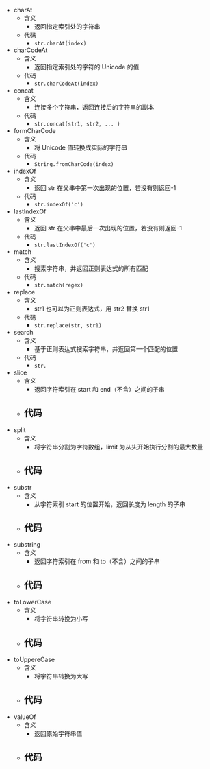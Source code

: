- charAt
	- 含义
		- 返回指定索引处的字符串
	- 代码
		- `str.charAt(index)`
- charCodeAt
	- 含义
		- 返回指定索引处的字符的 Unicode 的值
	- 代码
		- `str.charCodeAt(index)`
- concat
	- 含义
		- 连接多个字符串，返回连接后的字符串的副本
	- 代码
		- `str.concat(str1, str2, ... )`
- formCharCode
	- 含义
		- 将 Unicode 值转换成实际的字符串
	- 代码
		- `String.fromCharCode(index)`
- indexOf
	- 含义
		- 返回 str 在父串中第一次出现的位置，若没有则返回-1
	- 代码
		- `str.indexOf('c')`
- lastIndexOf
	- 含义
		- 返回 str 在父串中最后一次出现的位置，若没有则返回-1
	- 代码
		- `str.lastIndexOf('c')`
- match
	- 含义
		- 搜索字符串，并返回正则表达式的所有匹配
	- 代码
		- `str.match(regex)`
- replace
	- 含义
		- str1 也可以为正则表达式，用 str2 替换 str1
	- 代码
		- `str.replace(str, str1)`
- search
	- 含义
		- 基于正则表达式搜索字符串，并返回第一个匹配的位置
	- 代码
		- `str.`
- slice
	- 含义
		- 返回字符索引在 start 和 end（不含）之间的子串
	- 代码
		- 
- split
	- 含义
		- 将字符串分割为字符数组，limit 为从头开始执行分割的最大数量
	- 代码
		- 
- substr
	- 含义
		- 从字符索引 start 的位置开始，返回长度为 length 的子串
	- 代码
		- 
- substring
	- 含义
		- 返回字符索引在 from 和 to（不含）之间的子串
	- 代码
		- 
- toLowerCase
	- 含义
		- 将字符串转换为小写
	- 代码
		- 
- toUppereCase
	- 含义
		- 将字符串转换为大写
	- 代码
		- 
- valueOf
	- 含义
		- 返回原始字符串值
	- 代码
		- 